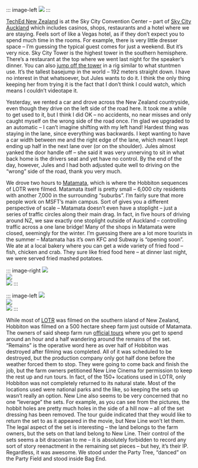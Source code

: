 ::: image-left
[![](http://hawkblogstorage.blob.core.windows.net/blog-content/20040801-1654-hanging-in-hobbiton/AlbertParkPDT-4-small.jpg)](http://hawkblogstorage.blob.core.windows.net/blog-content/20040801-1654-hanging-in-hobbiton/AlbertParkPDT-4.jpg)
:::

[TechEd New Zealand](http://www.microsoft.com/nz/teched) is at the Sky City
Convention Center – part of [Sky City
Auckland](http://www.skycityauckland.co.nz/) which includes casinos,
shops, restaurants and a hotel where we are staying. Feels sort of like
a Vegas hotel, as if they don’t expect you to spend much time in the
rooms. For example, there is very little dresser space – I’m guessing
the typical guest comes for just a weekend. But it’s very nice. Sky City
Tower is the highest tower in the southern hemisphere. There’s a
restaurant at the top where we went last night for the speaker’s dinner.
You can also [jump off the tower](http://www.skyjump.co.nz/) in a rig
similar to what stuntmen use. It’s the tallest basejump in the world –
192 meters straight down. I have no interest in that whatsoever, but
Jules wants to do it. I think the only thing keeping her from trying it
is the fact that I don’t think I could watch, which means I couldn’t
videotape it.

Yesterday, we rented a car and drove across the New Zealand countryside,
even though they drive on the left side of the road here. It took me a
while to get used to it, but I think I did OK – no accidents, no near
misses and only caught myself on the wrong side of the road once. I’m
glad we upgraded to an automatic – I can’t imagine shifting with my left
hand! Hardest thing was staying in the lane, since everything was
backwards. I kept wanting to have a car width between me and the right
edge of the lane, which meant I kept ending up half in the next lane
over (or on the shoulder). Jules almost yanked the door handle off – she
said it was very unnerving to sit in what back home is the drivers seat
and yet have no control. By the end of the day, however, Jules and I had
both adjusted quite well to driving on the “wrong” side of the road,
thank you very much.

We drove two hours to [Matamata](http://www.matamata-info.co.nz/), which
is where the Hobbiton sequences of LOTR were filmed. Matamata itself is
pretty small – 6,000 city residents with another 7,000 in the
surrounding “suburbs”. I’m fairly sure that more people work on MSFT’s
main campus. Sort of gives you a different perspective of scale –
Matamata doesn’t even have a stoplight – just a series of traffic
circles along their main drag. In fact, in five hours of driving around
NZ, we saw exactly one stoplight outside of Auckland – controlling
traffic across a one lane bridge! Many of the shops in Matamata were
closed, seemingly for the winter. I’m guessing there are a lot more
tourists in the summer – Matamata has it’s own KFC and Subway is
“opening soon”. We ate at a local bakery where you can get a wide
variety of fried food – fish, chicken and crab. They sure like fried
food here – at dinner last night, we were served fried mashed potatoes.

::: image-right
[![](http://hawkblogstorage.blob.core.windows.net/blog-content/20040801-1654-hanging-in-hobbiton/HobbitonNZT-61-small.jpg)](http://hawkblogstorage.blob.core.windows.net/blog-content/20040801-1654-hanging-in-hobbiton/HobbitonNZT-61.jpg)\
[![](http://hawkblogstorage.blob.core.windows.net/blog-content/20040801-1654-hanging-in-hobbiton/HobbitonNZT-20-small.jpg)](http://hawkblogstorage.blob.core.windows.net/blog-content/20040801-1654-hanging-in-hobbiton/HobbitonNZT-20.jpg)\
[![](http://hawkblogstorage.blob.core.windows.net/blog-content/20040801-1654-hanging-in-hobbiton/HobbitonNZT-85-small.jpg)](http://hawkblogstorage.blob.core.windows.net/blog-content/20040801-1654-hanging-in-hobbiton/HobbitonNZT-85.jpg)
:::

::: image-left
[![](http://hawkblogstorage.blob.core.windows.net/blog-content/20040801-1654-hanging-in-hobbiton/HobbitonNZT-24-small.jpg)](http://hawkblogstorage.blob.core.windows.net/blog-content/20040801-1654-hanging-in-hobbiton/HobbitonNZT-24.jpg)\
[![](http://hawkblogstorage.blob.core.windows.net/blog-content/20040801-1654-hanging-in-hobbiton/HobbitonNZT-55-small.jpg)](http://hawkblogstorage.blob.core.windows.net/blog-content/20040801-1654-hanging-in-hobbiton/HobbitonNZT-55.jpg)\
[![](http://hawkblogstorage.blob.core.windows.net/blog-content/20040801-1654-hanging-in-hobbiton/HobbitonNZT-70-small.jpg)](http://hawkblogstorage.blob.core.windows.net/blog-content/20040801-1654-hanging-in-hobbiton/HobbitonNZT-70.jpg)
:::

While most of [LOTR](http://lordoftherings.net/) was filmed on the
southern island of New Zealand, Hobbiton was filmed on a 500 hectare
sheep farm just outside of Matamata. The owners of said sheep farm run
[official tours](http://www.hobbitontours.com/) where you get to spend
around an hour and a half wandering around the remains of the set.
“Remains” is the operative word here as over half of Hobbiton was
destroyed after filming was completed. All of it was scheduled to be
destroyed, but the production company only got half done before the
weather forced them to stop. They were going to come back and finish the
job, but the farm owners petitioned New Line Cinema for permission to
keep the rest up and run tours. In fact, of the 150+ locations used in
LOTR, only Hobbiton was not completely returned to its natural state.
Most of the locations used were national parks and the like, so keeping
the sets up wasn’t really an option. New Line also seems to be very
concerned that no one “leverage” the sets. For example, as you can see
from the pictures, the hobbit holes are pretty much holes in the side of
a hill now – all of the set dressing has been removed. The tour guide
indicated that they would like to return the set to as it appeared in
the movie, but New Line won’t let them. The legal aspect of the set is
interesting – the land belongs to the farm owners, but the sets on that
land belong to New Line. Their control of the sets seems a bit draconian
to me – it is absolutely forbidden to record any sort of story
reenactment in the remaining set pieces – but hey, it’s their IP.
Regardless, it was awesome. We stood under the Party Tree, “danced” on
the Party Field and stood inside Bag End.
